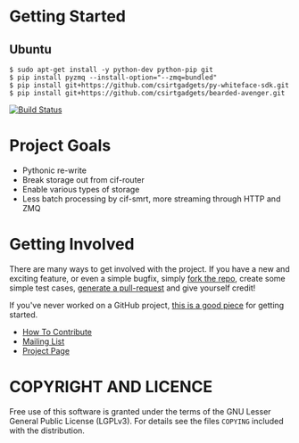 # Getting Started 
## Ubuntu
```
$ sudo apt-get install -y python-dev python-pip git
$ pip install pyzmq --install-option="--zmq=bundled"
$ pip install git+https://github.com/csirtgadgets/py-whiteface-sdk.git
$ pip install git+https://github.com/csirtgadgets/bearded-avenger.git
```

[![Build Status](https://travis-ci.org/csirtgadgets/bearded-avenger.png?branch=master)](https://travis-ci.org/csirtgadgets/bearded-avenger)

# Project Goals
* Pythonic re-write
* Break storage out from cif-router
* Enable various types of storage
* Less batch processing by cif-smrt, more streaming through HTTP and ZMQ

# Getting Involved
There are many ways to get involved with the project. If you have a new and exciting feature, or even a simple bugfix, simply [fork the repo](https://help.github.com/articles/fork-a-repo), create some simple test cases, [generate a pull-request](https://help.github.com/articles/using-pull-requests) and give yourself credit!

If you've never worked on a GitHub project, [this is a good piece](https://guides.github.com/activities/contributing-to-open-source) for getting started.

* [How To Contribute](contributing.md)  
* [Mailing List](https://groups.google.com/forum/#!forum/ci-framework)  
* [Project Page](http://csirtgadgets.org/collective-intelligence-framework/)

# COPYRIGHT AND LICENCE
Free use of this software is granted under the terms of the GNU Lesser General Public License (LGPLv3). For details see the files `COPYING` included with the distribution.
